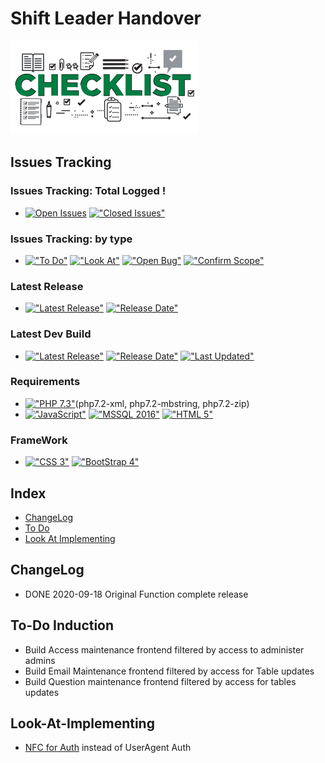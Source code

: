 # Shift Leader Handover
<img src="https://github.com/HermanRas/ShiftLeaderHandover/blob/master/img/Logo.jpg" alt="#PetraLogo">

## Issues Tracking
### Issues Tracking: Total Logged !
 - [![Open Issues](https://img.shields.io/github/issues/HermanRas/ShiftLeaderHandover.svg)](https://github.com/HermanRas/ShiftLeaderHandover/issues)
[!["Closed Issues"](https://img.shields.io/github/issues-closed/HermanRas/ShiftLeaderHandover.svg?style=flat-square)](https://github.com/HermanRas/ShiftLeaderHandover/issues)
### Issues Tracking: by type
 - [!["To Do"](https://img.shields.io/github/issues/HermanRas/ShiftLeaderHandover/help%20wanted.svg)](https://github.com/HermanRas/ShiftLeaderHandover/labels/help%20wanted)
[!["Look At"](https://img.shields.io/github/issues/HermanRas/ShiftLeaderHandover/enhancement.svg)](https://github.com/HermanRas/ShiftLeaderHandover/labels/enhancement)
[!["Open Bug"](https://img.shields.io/github/issues/HermanRas/ShiftLeaderHandover/bug.svg)](https://github.com/HermanRas/ShiftLeaderHandover/labels/bug)
[!["Confirm Scope"](https://img.shields.io/github/issues/HermanRas/ShiftLeaderHandover/question.svg)](https://github.com/HermanRas/ShiftLeaderHandover/labels/question)

### Latest Release
 - [!["Latest Release"](https://img.shields.io/github/release/HermanRas/ShiftLeaderHandover.svg)](https://github.com/HermanRas/ShiftLeaderHandover/releases)
[!["Release Date"](https://img.shields.io/github/release-date/HermanRas/ShiftLeaderHandover.svg)](https://github.com/HermanRas/ShiftLeaderHandover/releases)

### Latest Dev Build
 - [!["Latest Release"](https://img.shields.io/github/release-pre/HermanRas/ShiftLeaderHandover.svg)](https://github.com/HermanRas/ShiftLeaderHandover/releases)
[!["Release Date"](https://img.shields.io/github/release-date-pre/HermanRas/ShiftLeaderHandover.svg)](https://github.com/HermanRas/ShiftLeaderHandover/releases)
[!["Last Updated"](https://img.shields.io/github/last-commit/HermanRas/ShiftLeaderHandover.svg)](https://github.com/HermanRas/ShiftLeaderHandover/releases)

### Requirements
 - [!["PHP 7.3"](https://img.shields.io/badge/PHP-7.3%5E-blue.svg)](https://www.php.net/)(php7.2-xml, php7.2-mbstring, php7.2-zip)
 - [!["JavaScript"](https://img.shields.io/badge/JavaScript-1.8%5E-blue.svg)](https://developer.mozilla.org/en-US/docs/Web/JavaScript)
[!["MSSQL 2016"](https://img.shields.io/badge/MSSQL-2016%5E-blue.svg)](https://www.microsoft.com/en-us/sql-server/sql-server-downloads)
[!["HTML 5"](https://img.shields.io/badge/HTML-5-blue.svg)](https://html5test.com/results/desktop.html)


### FrameWork 
 - [!["CSS 3"](https://img.shields.io/badge/CSS-3-blue.svg)](http://www.css3.info/)
[!["BootStrap 4"](https://img.shields.io/badge/BootStrap-4-blue.svg)](https://getbootstrap.com/docs/4.0/getting-started/introduction/)

## Index
- [ChangeLog](#changelog)
- [To Do](#to-do)
- [Look At Implementing](#look-at-implementing)


## ChangeLog
- DONE 2020-09-18 Original Function complete release
  
## To-Do Induction
- Build Access maintenance frontend filtered by access to administer admins
- Build Email Maintenance frontend filtered by access for Table updates
- Build Question maintenance frontend filtered by access for tables updates

## Look-At-Implementing
- [NFC for Auth](https://web.dev/nfc/) instead of UserAgent Auth
